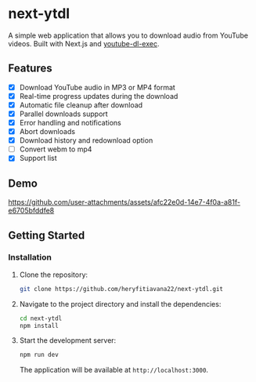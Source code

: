 # next-ytdl

A simple web application that allows you to download audio from YouTube videos. Built with Next.js and [youtube-dl-exec](https://github.com/microlinkhq/youtube-dl-exec).

## Features

- [x] Download YouTube audio in MP3 or MP4 format
- [x] Real-time progress updates during the download
- [x] Automatic file cleanup after download
- [x] Parallel downloads support
- [x] Error handling and notifications
- [x] Abort downloads
- [x] Download history and redownload option
- [ ] Convert webm to mp4
- [x] Support list

## Demo




https://github.com/user-attachments/assets/afc22e0d-14e7-4f0a-a81f-e6705bfddfe8


## Getting Started

### Installation

1. Clone the repository:

   ```bash
   git clone https://github.com/heryfitiavana22/next-ytdl.git
   ```

2. Navigate to the project directory and install the dependencies:

   ```bash
   cd next-ytdl
   npm install
   ```

3. Start the development server:

   ```bash
   npm run dev
   ```

   The application will be available at `http://localhost:3000`.

